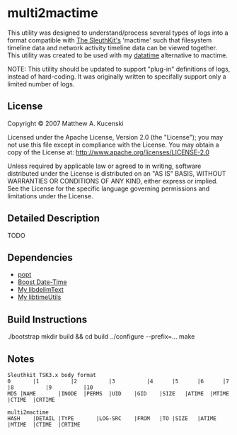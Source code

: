 multi2mactime
==========
This utility was designed to understand/process several types of logs into a format compatible with [The SleuthKit's](https://github.com/sleuthkit/sleuthkit) 'mactime' such that filesystem timeline data and network activity timeline data can be viewed together. This utility was created to be used with my [datatime](https://github.com/mkucenski/datatime) alternative to mactime.

NOTE: This utility should be updated to support "plug-in" definitions of logs, instead of hard-coding. It was originally written to specifally support only a limited number of logs.

License
-------
Copyright &copy; 2007 Matthew A. Kucenski

Licensed under the Apache License, Version 2.0 (the "License");
you may not use this file except in compliance with the License.
You may obtain a copy of the License at: http://www.apache.org/licenses/LICENSE-2.0

Unless required by applicable law or agreed to in writing, software
distributed under the License is distributed on an "AS IS" BASIS,
WITHOUT WARRANTIES OR CONDITIONS OF ANY KIND, either express or implied.
See the License for the specific language governing permissions and
limitations under the License.

Detailed Description
--------------------
TODO

Dependencies
------------
* [popt](http://www.freecode.com/projects/popt/)
* [Boost Date-Time](http://www.boost.org)
* [My libdelimText](https://github.com/mkucenski/libdelimText)
* [My libtimeUtils](https://github.com/mkucenski/libtimeUtils)

Build Instructions
------------------
./bootstrap
mkdir build && cd build
../configure --prefix=...
make

Notes
-----
```
Sleuthkit TSK3.x body format
0		|1			|2			|3			|4		|5		|6		|7			|8			|9			|10
MD5	|NAME		|INODE	|PERMS	|UID	|GID	|SIZE	|ATIME	|MTIME	|CTIME	|CRTIME

multi2mactime
HASH	|DETAIL	|TYPE		|LOG-SRC	|FROM	|TO	|SIZE	|ATIME	|MTIME	|CTIME	|CRTIME
```

